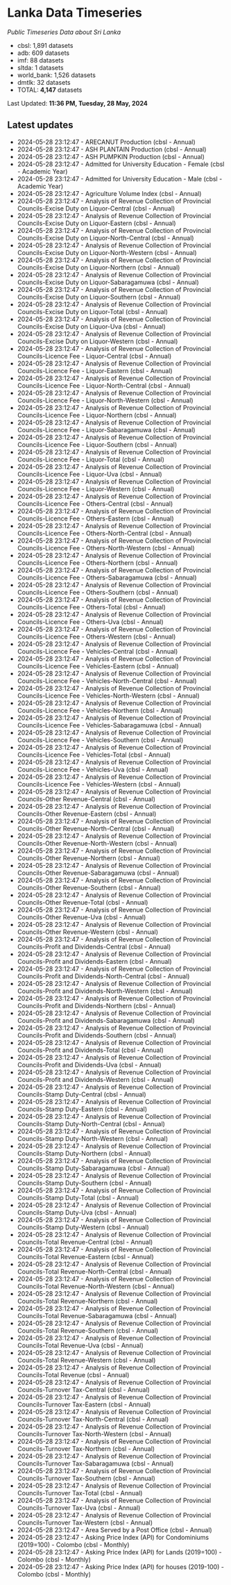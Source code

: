 # Lanka Data Timeseries
*Public Timeseries Data about Sri Lanka*

* cbsl: 1,891 datasets
* adb: 609 datasets
* imf: 88 datasets
* sltda: 1 datasets
* world_bank: 1,526 datasets
* dmtlk: 32 datasets
* TOTAL: **4,147** datasets

Last Updated: **11:36 PM, Tuesday, 28 May, 2024**

## Latest updates

* 2024-05-28 23:12:47 - ARECANUT Production (cbsl - Annual)
* 2024-05-28 23:12:47 - ASH PLANTAIN Production (cbsl - Annual)
* 2024-05-28 23:12:47 - ASH PUMPKIN Production (cbsl - Annual)
* 2024-05-28 23:12:47 - Admitted for University Education - Female (cbsl - Academic Year)
* 2024-05-28 23:12:47 - Admitted for University Education - Male (cbsl - Academic Year)
* 2024-05-28 23:12:47 - Agriculture Volume Index (cbsl - Annual)
* 2024-05-28 23:12:47 - Analysis of Revenue Collection of Provincial Councils-Excise Duty on Liquor-Central (cbsl - Annual)
* 2024-05-28 23:12:47 - Analysis of Revenue Collection of Provincial Councils-Excise Duty on Liquor-Eastern (cbsl - Annual)
* 2024-05-28 23:12:47 - Analysis of Revenue Collection of Provincial Councils-Excise Duty on Liquor-North-Central (cbsl - Annual)
* 2024-05-28 23:12:47 - Analysis of Revenue Collection of Provincial Councils-Excise Duty on Liquor-North-Western (cbsl - Annual)
* 2024-05-28 23:12:47 - Analysis of Revenue Collection of Provincial Councils-Excise Duty on Liquor-Northern (cbsl - Annual)
* 2024-05-28 23:12:47 - Analysis of Revenue Collection of Provincial Councils-Excise Duty on Liquor-Sabaragamuwa (cbsl - Annual)
* 2024-05-28 23:12:47 - Analysis of Revenue Collection of Provincial Councils-Excise Duty on Liquor-Southern (cbsl - Annual)
* 2024-05-28 23:12:47 - Analysis of Revenue Collection of Provincial Councils-Excise Duty on Liquor-Total (cbsl - Annual)
* 2024-05-28 23:12:47 - Analysis of Revenue Collection of Provincial Councils-Excise Duty on Liquor-Uva (cbsl - Annual)
* 2024-05-28 23:12:47 - Analysis of Revenue Collection of Provincial Councils-Excise Duty on Liquor-Western (cbsl - Annual)
* 2024-05-28 23:12:47 - Analysis of Revenue Collection of Provincial Councils-Licence Fee - Liquor-Central (cbsl - Annual)
* 2024-05-28 23:12:47 - Analysis of Revenue Collection of Provincial Councils-Licence Fee - Liquor-Eastern (cbsl - Annual)
* 2024-05-28 23:12:47 - Analysis of Revenue Collection of Provincial Councils-Licence Fee - Liquor-North-Central (cbsl - Annual)
* 2024-05-28 23:12:47 - Analysis of Revenue Collection of Provincial Councils-Licence Fee - Liquor-North-Western (cbsl - Annual)
* 2024-05-28 23:12:47 - Analysis of Revenue Collection of Provincial Councils-Licence Fee - Liquor-Northern (cbsl - Annual)
* 2024-05-28 23:12:47 - Analysis of Revenue Collection of Provincial Councils-Licence Fee - Liquor-Sabaragamuwa (cbsl - Annual)
* 2024-05-28 23:12:47 - Analysis of Revenue Collection of Provincial Councils-Licence Fee - Liquor-Southern (cbsl - Annual)
* 2024-05-28 23:12:47 - Analysis of Revenue Collection of Provincial Councils-Licence Fee - Liquor-Total (cbsl - Annual)
* 2024-05-28 23:12:47 - Analysis of Revenue Collection of Provincial Councils-Licence Fee - Liquor-Uva (cbsl - Annual)
* 2024-05-28 23:12:47 - Analysis of Revenue Collection of Provincial Councils-Licence Fee - Liquor-Western (cbsl - Annual)
* 2024-05-28 23:12:47 - Analysis of Revenue Collection of Provincial Councils-Licence Fee - Others-Central (cbsl - Annual)
* 2024-05-28 23:12:47 - Analysis of Revenue Collection of Provincial Councils-Licence Fee - Others-Eastern (cbsl - Annual)
* 2024-05-28 23:12:47 - Analysis of Revenue Collection of Provincial Councils-Licence Fee - Others-North-Central (cbsl - Annual)
* 2024-05-28 23:12:47 - Analysis of Revenue Collection of Provincial Councils-Licence Fee - Others-North-Western (cbsl - Annual)
* 2024-05-28 23:12:47 - Analysis of Revenue Collection of Provincial Councils-Licence Fee - Others-Northern (cbsl - Annual)
* 2024-05-28 23:12:47 - Analysis of Revenue Collection of Provincial Councils-Licence Fee - Others-Sabaragamuwa (cbsl - Annual)
* 2024-05-28 23:12:47 - Analysis of Revenue Collection of Provincial Councils-Licence Fee - Others-Southern (cbsl - Annual)
* 2024-05-28 23:12:47 - Analysis of Revenue Collection of Provincial Councils-Licence Fee - Others-Total (cbsl - Annual)
* 2024-05-28 23:12:47 - Analysis of Revenue Collection of Provincial Councils-Licence Fee - Others-Uva (cbsl - Annual)
* 2024-05-28 23:12:47 - Analysis of Revenue Collection of Provincial Councils-Licence Fee - Others-Western (cbsl - Annual)
* 2024-05-28 23:12:47 - Analysis of Revenue Collection of Provincial Councils-Licence Fee - Vehicles-Central (cbsl - Annual)
* 2024-05-28 23:12:47 - Analysis of Revenue Collection of Provincial Councils-Licence Fee - Vehicles-Eastern (cbsl - Annual)
* 2024-05-28 23:12:47 - Analysis of Revenue Collection of Provincial Councils-Licence Fee - Vehicles-North-Central (cbsl - Annual)
* 2024-05-28 23:12:47 - Analysis of Revenue Collection of Provincial Councils-Licence Fee - Vehicles-North-Western (cbsl - Annual)
* 2024-05-28 23:12:47 - Analysis of Revenue Collection of Provincial Councils-Licence Fee - Vehicles-Northern (cbsl - Annual)
* 2024-05-28 23:12:47 - Analysis of Revenue Collection of Provincial Councils-Licence Fee - Vehicles-Sabaragamuwa (cbsl - Annual)
* 2024-05-28 23:12:47 - Analysis of Revenue Collection of Provincial Councils-Licence Fee - Vehicles-Southern (cbsl - Annual)
* 2024-05-28 23:12:47 - Analysis of Revenue Collection of Provincial Councils-Licence Fee - Vehicles-Total (cbsl - Annual)
* 2024-05-28 23:12:47 - Analysis of Revenue Collection of Provincial Councils-Licence Fee - Vehicles-Uva (cbsl - Annual)
* 2024-05-28 23:12:47 - Analysis of Revenue Collection of Provincial Councils-Licence Fee - Vehicles-Western (cbsl - Annual)
* 2024-05-28 23:12:47 - Analysis of Revenue Collection of Provincial Councils-Other Revenue-Central (cbsl - Annual)
* 2024-05-28 23:12:47 - Analysis of Revenue Collection of Provincial Councils-Other Revenue-Eastern (cbsl - Annual)
* 2024-05-28 23:12:47 - Analysis of Revenue Collection of Provincial Councils-Other Revenue-North-Central (cbsl - Annual)
* 2024-05-28 23:12:47 - Analysis of Revenue Collection of Provincial Councils-Other Revenue-North-Western (cbsl - Annual)
* 2024-05-28 23:12:47 - Analysis of Revenue Collection of Provincial Councils-Other Revenue-Northern (cbsl - Annual)
* 2024-05-28 23:12:47 - Analysis of Revenue Collection of Provincial Councils-Other Revenue-Sabaragamuwa (cbsl - Annual)
* 2024-05-28 23:12:47 - Analysis of Revenue Collection of Provincial Councils-Other Revenue-Southern (cbsl - Annual)
* 2024-05-28 23:12:47 - Analysis of Revenue Collection of Provincial Councils-Other Revenue-Total (cbsl - Annual)
* 2024-05-28 23:12:47 - Analysis of Revenue Collection of Provincial Councils-Other Revenue-Uva (cbsl - Annual)
* 2024-05-28 23:12:47 - Analysis of Revenue Collection of Provincial Councils-Other Revenue-Western (cbsl - Annual)
* 2024-05-28 23:12:47 - Analysis of Revenue Collection of Provincial Councils-Profit and Dividends-Central (cbsl - Annual)
* 2024-05-28 23:12:47 - Analysis of Revenue Collection of Provincial Councils-Profit and Dividends-Eastern (cbsl - Annual)
* 2024-05-28 23:12:47 - Analysis of Revenue Collection of Provincial Councils-Profit and Dividends-North-Central (cbsl - Annual)
* 2024-05-28 23:12:47 - Analysis of Revenue Collection of Provincial Councils-Profit and Dividends-North-Western (cbsl - Annual)
* 2024-05-28 23:12:47 - Analysis of Revenue Collection of Provincial Councils-Profit and Dividends-Northern (cbsl - Annual)
* 2024-05-28 23:12:47 - Analysis of Revenue Collection of Provincial Councils-Profit and Dividends-Sabaragamuwa (cbsl - Annual)
* 2024-05-28 23:12:47 - Analysis of Revenue Collection of Provincial Councils-Profit and Dividends-Southern (cbsl - Annual)
* 2024-05-28 23:12:47 - Analysis of Revenue Collection of Provincial Councils-Profit and Dividends-Total (cbsl - Annual)
* 2024-05-28 23:12:47 - Analysis of Revenue Collection of Provincial Councils-Profit and Dividends-Uva (cbsl - Annual)
* 2024-05-28 23:12:47 - Analysis of Revenue Collection of Provincial Councils-Profit and Dividends-Western (cbsl - Annual)
* 2024-05-28 23:12:47 - Analysis of Revenue Collection of Provincial Councils-Stamp Duty-Central (cbsl - Annual)
* 2024-05-28 23:12:47 - Analysis of Revenue Collection of Provincial Councils-Stamp Duty-Eastern (cbsl - Annual)
* 2024-05-28 23:12:47 - Analysis of Revenue Collection of Provincial Councils-Stamp Duty-North-Central (cbsl - Annual)
* 2024-05-28 23:12:47 - Analysis of Revenue Collection of Provincial Councils-Stamp Duty-North-Western (cbsl - Annual)
* 2024-05-28 23:12:47 - Analysis of Revenue Collection of Provincial Councils-Stamp Duty-Northern (cbsl - Annual)
* 2024-05-28 23:12:47 - Analysis of Revenue Collection of Provincial Councils-Stamp Duty-Sabaragamuwa (cbsl - Annual)
* 2024-05-28 23:12:47 - Analysis of Revenue Collection of Provincial Councils-Stamp Duty-Southern (cbsl - Annual)
* 2024-05-28 23:12:47 - Analysis of Revenue Collection of Provincial Councils-Stamp Duty-Total (cbsl - Annual)
* 2024-05-28 23:12:47 - Analysis of Revenue Collection of Provincial Councils-Stamp Duty-Uva (cbsl - Annual)
* 2024-05-28 23:12:47 - Analysis of Revenue Collection of Provincial Councils-Stamp Duty-Western (cbsl - Annual)
* 2024-05-28 23:12:47 - Analysis of Revenue Collection of Provincial Councils-Total Revenue-Central (cbsl - Annual)
* 2024-05-28 23:12:47 - Analysis of Revenue Collection of Provincial Councils-Total Revenue-Eastern (cbsl - Annual)
* 2024-05-28 23:12:47 - Analysis of Revenue Collection of Provincial Councils-Total Revenue-North-Central (cbsl - Annual)
* 2024-05-28 23:12:47 - Analysis of Revenue Collection of Provincial Councils-Total Revenue-North-Western (cbsl - Annual)
* 2024-05-28 23:12:47 - Analysis of Revenue Collection of Provincial Councils-Total Revenue-Northern (cbsl - Annual)
* 2024-05-28 23:12:47 - Analysis of Revenue Collection of Provincial Councils-Total Revenue-Sabaragamuwa (cbsl - Annual)
* 2024-05-28 23:12:47 - Analysis of Revenue Collection of Provincial Councils-Total Revenue-Southern (cbsl - Annual)
* 2024-05-28 23:12:47 - Analysis of Revenue Collection of Provincial Councils-Total Revenue-Uva (cbsl - Annual)
* 2024-05-28 23:12:47 - Analysis of Revenue Collection of Provincial Councils-Total Revenue-Western (cbsl - Annual)
* 2024-05-28 23:12:47 - Analysis of Revenue Collection of Provincial Councils-Total Revenue (cbsl - Annual)
* 2024-05-28 23:12:47 - Analysis of Revenue Collection of Provincial Councils-Turnover Tax-Central (cbsl - Annual)
* 2024-05-28 23:12:47 - Analysis of Revenue Collection of Provincial Councils-Turnover Tax-Eastern (cbsl - Annual)
* 2024-05-28 23:12:47 - Analysis of Revenue Collection of Provincial Councils-Turnover Tax-North-Central (cbsl - Annual)
* 2024-05-28 23:12:47 - Analysis of Revenue Collection of Provincial Councils-Turnover Tax-North-Western (cbsl - Annual)
* 2024-05-28 23:12:47 - Analysis of Revenue Collection of Provincial Councils-Turnover Tax-Northern (cbsl - Annual)
* 2024-05-28 23:12:47 - Analysis of Revenue Collection of Provincial Councils-Turnover Tax-Sabaragamuwa (cbsl - Annual)
* 2024-05-28 23:12:47 - Analysis of Revenue Collection of Provincial Councils-Turnover Tax-Southern (cbsl - Annual)
* 2024-05-28 23:12:47 - Analysis of Revenue Collection of Provincial Councils-Turnover Tax-Total (cbsl - Annual)
* 2024-05-28 23:12:47 - Analysis of Revenue Collection of Provincial Councils-Turnover Tax-Uva (cbsl - Annual)
* 2024-05-28 23:12:47 - Analysis of Revenue Collection of Provincial Councils-Turnover Tax-Western (cbsl - Annual)
* 2024-05-28 23:12:47 - Area Served by a Post Office (cbsl - Annual)
* 2024-05-28 23:12:47 - Asking Price Index (API) for Condominiums (2019=100) - Colombo (cbsl - Monthly)
* 2024-05-28 23:12:47 - Asking Price Index (API) for Lands (2019=100) - Colombo (cbsl - Monthly)
* 2024-05-28 23:12:47 - Asking Price Index (API) for houses (2019-100) - Colombo (cbsl - Monthly)